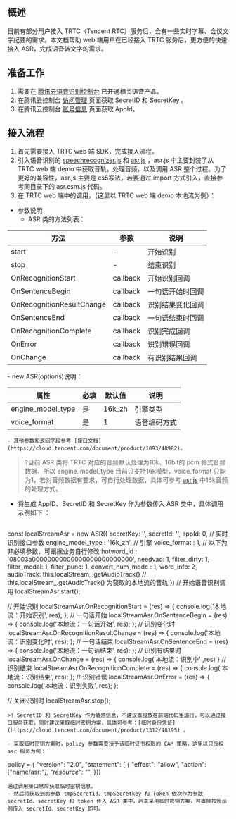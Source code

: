 ## 概述
目前有部分用户接入 TRTC（Tencent RTC）服务后，会有一些实时字幕、会议文字纪要的需求。本文档帮助 web 端用户在已经接入 TRTC 服务后，更方便的快速接入 ASR，完成语音转文字的需求。
## 准备工作
1. 需要在 [腾讯云语音识别控制台](https://console.cloud.tencent.com/asr) 已开通相关语音产品。
2. 在腾讯云控制台 [访问管理](https://console.cloud.tencent.com/cam/capi) 页面获取 SecretID 和 SecretKey 。
3. 在腾讯云控制台 [账号信息](https://console.cloud.tencent.com/developer) 页面获取 AppId。

## 接入流程
1. 首先需要接入 TRTC web 端 SDK，完成接入流程。
2. 引入语音识别的 [speechrecognizer.js](https://github.com/TencentCloud/tencentcloud-speech-sdk-js/blob/main/dist/speechrecognizer.js) 和 [asr.js](https://github.com/TencentCloud/tencentcloud-speech-sdk-js/blob/main/examples/trtc/asr.js) ，asr.js 中主要封装了从 TRTC web 端 demo 中获取音轨，处理音频，以及调用 ASR 整个过程。为了更好的兼容性，asr.js 主要是 es5写法，若要通过 import 方式引入，直接参考同目录下的 asr.esm.js 代码。
3. 在 TRTC web 端中的调用，（这里以 TRTC web 端 demo 本地流为例）：
- 参数说明
	- ASR 类的方法列表：
<table>
<thead>
<tr>
<th >方法</th>
<th >参数</th>
<th >说明</th>
</tr>
</thead>
<tbody>
<tr>
<td >start</td>
<td>-</td>
<td> 开始识别</td>
</tr><tr>
<td>stop</td>
<td>-</td>
<td>结束识别</td>
</tr><tr>
<td>OnRecognitionStart</td>
<td> callback</td>
<td>开始识别回调</td>
</tr><tr>
<td>OnSentenceBegin</td>
<td> callback</td>
<td>一句话开始时回调</td>
</tr><tr>
<td>OnRecognitionResultChange</td>
<td> callback</td>
<td>识别结果变化回调</td>
</tr><tr>
<td>OnSentenceEnd</td>
<td> callback</td>
<td>一句话结束时回调</td>
</tr><tr>
<td>OnRecognitionComplete</td>
<td> callback</td>
<td>识别完成回调</td>
</tr><tr>
<td>OnError</td>
<td> callback</td>
<td>识别错误回调</td>
</tr><tr>
<td>OnChange</td>
<td> callback</td>
<td>有识别结果回调</td>
</tr>
</tbody></table>
	- new ASR(options)说明：
<table>
<thead>
<tr>
<th >属性</th>
<th >必填</th>
<th >默认值</th>
<th >说明</th>
</tr>
</thead>
<tbody>
<tr>
<td >engine_model_type</td>
<td>是</td>
<td> 16k_zh</td>
<td> 引擎类型</td>
</tr><tr>
<td>voice_format</td>
<td> 是</td>
<td>1</td>
<td>语音编码方式</td>
</tr>
</tbody></table>

	- 其他参数和返回字段参考 [接口文档](https://cloud.tencent.com/document/product/1093/48982)。
>?目前 ASR 类将 TRTC 对应的音频默认处理为16k、16bit的 pcm 格式音频数据，所以 engine_model_type 目前只支持16k模型，voice_format 只能为1，若对音频数据有要求，可自行处理数据，具体可参考 [asr.js](https://github.com/TencentCloud/tencentcloud-speech-sdk-js/blob/main/examples/trtc/asr.js) 中16k音频的处理方式。

- 将生成 AppID、SecretID 和 SecretKey 作为参数传入 ASR 类中，具体调用示例如下 ：
	```javascript 
const localStreamAsr = new ASR({
  secretKey: '',
  secretId: '',
  appId: 0,
    // 实时识别接口参数
  engine_model_type : '16k_zh', // 引擎
  voice_format : 1,
    // 以下为非必填参数，可跟据业务自行修改
  hotword_id : '08003a00000000000000000000000000',
  needvad: 1,
  filter_dirty: 1,
  filter_modal: 1,
  filter_punc: 1,
  convert_num_mode : 1,
  word_info: 2,
  audioTrack: this.localStream_.getAudioTrack() // this.localStream_.getAudioTrack() 为获取的本地流的音轨
})
// 开始语音识别调用
localStreamAsr.start();

// 开始识别
localStreamAsr.OnRecognitionStart = (res) => {
  console.log('本地流：开始识别', res);
};
// 一句话开始
localStreamAsr.OnSentenceBegin = (res) => {
  console.log('本地流：一句话开始', res);
};
// 识别变化时
localStreamAsr.OnRecognitionResultChange = (res) => {
  console.log('本地流：识别变化时', res);
};
// 一句话结束
localStreamAsr.OnSentenceEnd = (res) => {
  console.log('本地流：一句话结束', res);
};
// 识别有结果时
localStreamAsr.OnChange = (res) => {
  console.log('本地流：识别中' ,res)
}
// 识别结束
localStreamAsr.OnRecognitionComplete = (res) => {
  console.log('本地流：识别结束', res);
};
// 识别错误
localStreamAsr.OnError = (res) => {
  console.log('本地流：识别失败', res);
};


// 关闭识别时
localStreamAsr.stop();
```
>! SecretID 和 SecretKey 作为敏感信息，不建议直接放在前端代码里运行，可以通过接口服务获取，同时建议采取临时密钥方案，具体可参考：[临时身份凭证](https://cloud.tencent.com/document/product/1312/48195) 。

- 采取临时密钥方案时，policy 参数需要授予该临时证书权限的 CAM 策略，这里以只授权 asr 服务为例：
```
policy = {
  "version": "2.0",
  "statement": [
    {
		"effect": "allow",
      "action": ["name/asr:*"],
      "resource": "*",
    }]}
```
通过调用接口然后获取临时密钥信息。
- 然后将获取到的参数 tmpSecretId、tmpSecretkey 和 Token 依次作为参数 secretId、secretKey 和 token 传入 ASR 类中，若未采用临时密钥方案，可直接按照示例传入 secretId、secretKey 即可。
